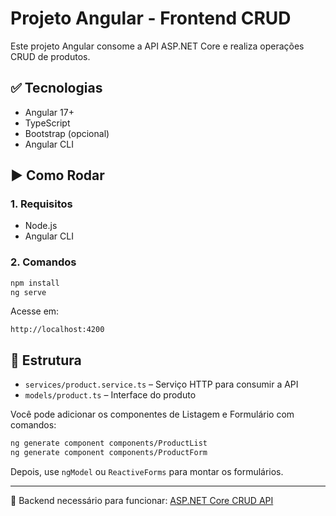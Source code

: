 
# Projeto Angular - Frontend CRUD

Este projeto Angular consome a API ASP.NET Core e realiza operações CRUD de produtos.

## ✅ Tecnologias

- Angular 17+
- TypeScript
- Bootstrap (opcional)
- Angular CLI

## ▶️ Como Rodar

### 1. Requisitos

- Node.js
- Angular CLI

### 2. Comandos

```bash
npm install
ng serve
```

Acesse em:
```
http://localhost:4200
```

## 📁 Estrutura

- `services/product.service.ts` – Serviço HTTP para consumir a API
- `models/product.ts` – Interface do produto

Você pode adicionar os componentes de Listagem e Formulário com comandos:

```bash
ng generate component components/ProductList
ng generate component components/ProductForm
```

Depois, use `ngModel` ou `ReactiveForms` para montar os formulários.

---

🚀 Backend necessário para funcionar: [ASP.NET Core CRUD API](../backend-api)
